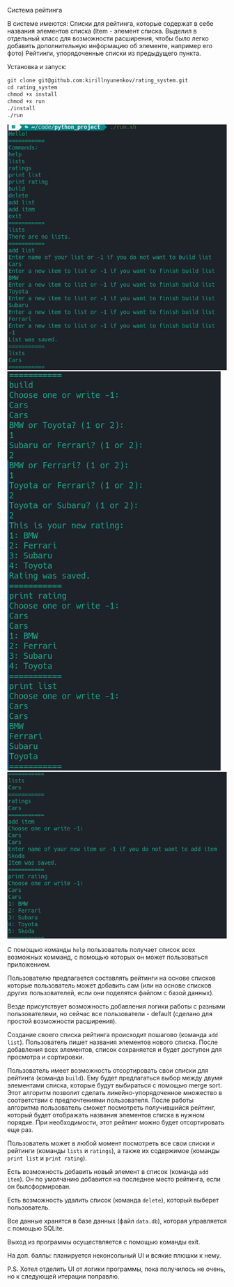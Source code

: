 Система рейтинга

В системе имеются:
Списки для рейтинга, которые содержат в себе названия элементов списка (Item - элемент списка. Выделил в отдельный класс 
для возможности расширения, чтобы было легко добавить дополнительную информацию об элементе, например его фото) 
Рейтинги, упорядоченные списки из предыдущего пункта.

Установка и запуск:
```
git clone git@github.com:kirillnyunenkov/rating_system.git
cd rating_system
chmod +x install
chmod +x run
./install
./run
```

![Screenshot](images/1.png) ![Screenshot](images/2.png) ![Screenshot](images/3.png)

С помощью команды `help` пользователь получает список всех возможных комманд, с помощью которых он может пользоваться 
приложением.

Пользователю предлагается составлять рейтинги на основе списков которые пользователь может добавить сам (или на основе списков 
других пользователей, если они поделятся файлом с базой данных).

Везде присутствует возможность добавления логики работы с разными пользователями, но сейчас все пользователи - default (сделано 
для простой возможности расширения).

Создание своего списка рейтинга происходит пошагово (команда `add list`). Пользователь пишет названия элементов нового списка. 
После добавления всех элементов, список сохраняется и будет доступен для просмотра и сортировки.

Пользователь имеет возможность отсортировать свои списки для рейтинга (команда `build`). Ему будет предлагаться выбор между 
двумя элементами списка, которые будут выбираться с помощью merge sort. Этот алгоритм позволит сделать линейно-упорядоченное 
множество в соответствии с предпочтениями пользователя. После работы алгоритма пользователь сможет посмотреть получившийся 
рейтинг, который будет отображать названия элементов списка в нужном порядке. При необходимости, этот рейтинг можно 
будет отсортировать еще раз.

Пользователь может в любой момент посмотреть все свои списки и рейтинги (команды `lists` и `ratings`), а также их 
содержимое (команды `print list` и `print rating`).

Есть возможность добавить новый элемент в список (команда `add item`). Он по умолчанию добавится на последнее место рейтинга, 
если он былсформирован.

Есть возможность удалить список (команда `delete`), который выберет пользователь.

Все данные хранятся в базе данных (файл `data.db`), которая управляется с помощью SQLite.

Выход из программы осуществляется с помощью команды exit.

На доп. баллы: планируется неконсольный UI и всякие плюшки к нему.

P.S.
Хотел отделить UI от логики программы, пока получилось не очень, но к следующей итерации поправлю.
